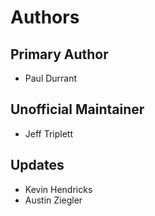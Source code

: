 # Authors

## Primary Author

- Paul Durrant

## Unofficial Maintainer

- Jeff Triplett <jefftriplett>

## Updates

- Kevin Hendricks
- Austin Ziegler <halostatue>
